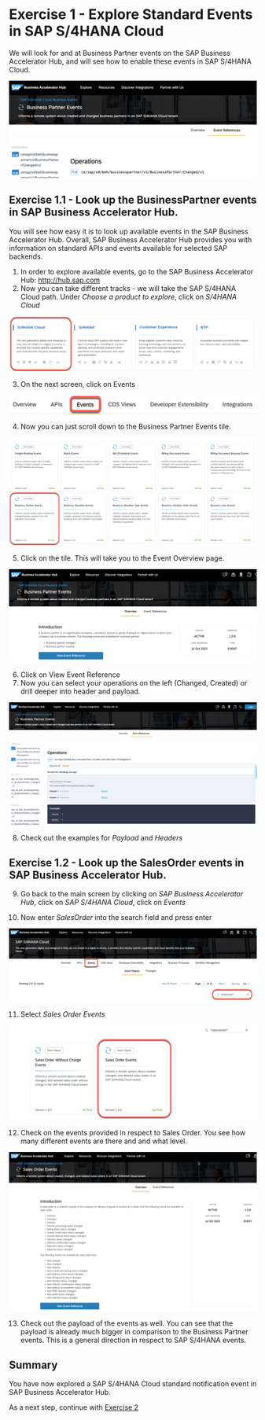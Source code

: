 # Exercise 1 - Explore Standard Events in SAP S/4HANA Cloud

We will look for and at Business Partner events on the SAP Business Accelerator Hub, and will see how to enable these events in SAP S/4HANA Cloud. 

![Pic 1](/./images/ex1-1.png)

## Exercise 1.1 - Look up the BusinessPartner events in SAP Business Accelerator Hub.

You will see how easy it is to look up available events in the SAP Business Accelerator Hub. Overall, SAP Business Accelerator Hub provides you with information on standard APIs and events available for selected SAP backends.

1. In order to explore available events, go to the SAP Business Accelerator Hub: http://hub.sap.com
2. Now you can take different tracks - we will take the SAP S/4HANA Cloud path. Under *Choose a product to explore*, click on *S/4HANA Cloud*

![Pic 2](/./images/ex1-2.png)

3. On the next screen, click on Events

![Pic 3](/./images/ex1-3.png)

4. Now you can just scroll down to the Business Partner Events tile.

![Pic 4](/./images/ex1-4.png)

5. Click on the tile. This will take you to the Event Overview page.

![Pic 5](/./images/ex1-5.png)

6. Click on View Event Reference
7. Now you can select your operations on the left (Changed, Created) or drill deeper into header and payload. 

![Pic 6](/./images/ex1-6.png)

8. Check out the examples for *Payload* and *Headers*

## Exercise 1.2 - Look up the SalesOrder events in SAP Business Accelerator Hub.

9. Go back to the main screen by clicking on *SAP Business Accelerator Hub*, click on *SAP S/4HANA Cloud*, click on *Events*

10. Now enter *SalesOrder* into the search field and press enter

![Pic 7](/./images/ex1-7.png)

11. Select *Sales Order Events*

![Pic 8](/./images/ex1-8.png)

12. Check on the events provided in respect to Sales Order. You see how many different events are there and and what level.

![Pic 9](/./images/ex1-9.png)

13. Check out the payload of the events as well. You can see that the payload is already much bigger in comparison to the Business Partner events. This is a general direction in respect to SAP S/4HANA events.
    
## Summary

You have now explored a SAP S/4HANA Cloud standard notification event in SAP Business Accelerator Hub.

As a next step, continue with [Exercise 2](../ex2/README.md)

